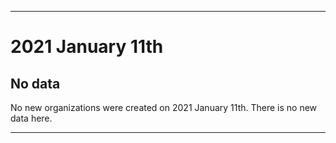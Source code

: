 
***

# 2021 January 11th

## No data

No new organizations were created on 2021 January 11th. There is no new data here.

***
